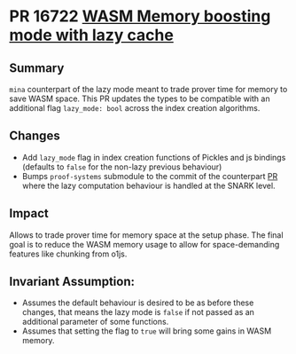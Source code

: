 # PR 16722 [WASM Memory boosting mode with lazy cache](https://github.com/o1-labs/o1js/issues/2075)

## Summary

`mina` counterpart of the lazy mode meant to trade prover time for memory to
save WASM space. This PR updates the types to be compatible with an additional
flag `lazy_mode: bool` across the index creation algorithms.

## Changes

- Add `lazy_mode` flag in index creation functions of Pickles and js bindings
  (defaults to `false` for the non-lazy previous behaviour)
- Bumps `proof-systems` submodule to the commit of the counterpart
  [PR](https://github.com/o1-labs/proof-systems/pull/3079) where the lazy
  computation behaviour is handled at the SNARK level.

## Impact

Allows to trade prover time for memory space at the setup phase. The final goal
is to reduce the WASM memory usage to allow for space-demanding features like
chunking from o1js.

## Invariant Assumption:

- Assumes the default behaviour is desired to be as before these changes, that
  means the lazy mode is `false` if not passed as an additional parameter of
  some functions.
- Assumes that setting the flag to `true` will bring some gains in WASM memory.
